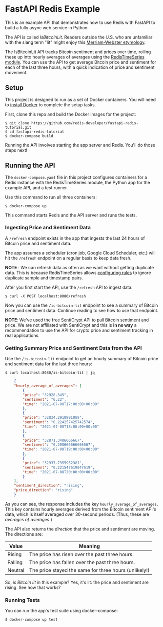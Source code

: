 # FastAPI Redis Example

This is an example API that demonstrates how to use Redis with FastAPI to build
a fully async web service in Python.

The API is called *IsBitcoinLit*. Readers outside the U.S. who are unfamiliar with
the slang term "lit" might enjoy this [Merriam-Webster
etymology](https://www.merriam-webster.com/words-at-play/lit-meaning-origin#:~:text=Lit%20has%20been%20used%20as,is%20%22exciting%20or%20excellent.%22).

The IsBitcoinLit API tracks Bitcoin sentiment and prices over time, rolling
these up into hourly averages of averages using the [RedisTimeSeries
module](https://oss.redislabs.com/redistimeseries/). You can use the API to get
average Bitcoin price and sentiment for each of the last three hours, with a
quick indication of price and sentiment movement.


## Setup

This project is designed to run as a set of Docker containers. You will need to
[install Docker](https://www.docker.com/) to complete the setup tasks.

First, clone this repo and build the Docker images for the project:

    $ git clone https://github.com/redis-developer/fastapi-redis-tutorial.git
    $ cd fastapi-redis-tutorial
    $ docker-compose build

Running the API involves starting the app server and Redis. You'll do those steps
next!


## Running the API

The `docker-compose.yaml` file in this project configures containers for a Redis
instance with the RedisTimeSeries module, the Python app for the example API,
and a test runner.

Use this command to run all three containers:

    $ docker-compose up

This command starts Redis and the API server and runs the tests.


### Ingesting Price and Sentiment Data

A `/refresh` endpoint exists in the app that ingests the last 24 hours of
Bitcoin price and sentiment data.

The app assumes a scheduler (cron job, Google Cloud Scheduler, etc.) will hit
the `/refresh` endpoint on a regular basis to keep data fresh.

**NOTE** : We can refresh data as often as we want without getting
duplicate data. This is because RedisTimeSeries allows [configuring
rules](https://oss.redislabs.com/redistimeseries/configuration/#duplicate_policy)
to ignore duplicate sample and timestamp pairs.

After you first start the API, use the `/refresh` API to ingest data:

    $ curl -X POST localhost:8080/refresh

Now you can use the `/is-bitcoin-lit` endpoint to see a summary of Bitcoin price
and sentiment data. Continue reading to see how to use that endpoint.

**NOTE**: We've used the free [SentiCrypt](https://senticrypt.com) API to pull
Bitcoin sentiment and price. We are not affiliated with SentiCrypt and this is **in no way**
a recommendation to use the API for crypto price and sentiment tracking in real applications.


### Getting Summary Price and Sentiment Data from the API

Use the `/is-bitcoin-lit` endpoint to get an hourly summary of Bitcoin price and
sentiment data for the last three hours:

    $ curl localhost:8080/is-bitcoin-lit | jq

```json
    {
    "hourly_average_of_averages": [
        {
        "price": "32928.345",
        "sentiment": "0.22",
        "time": "2021-07-08T17:00:00+00:00"
        },
        {
        "price": "32834.2910891089",
        "sentiment": "0.224257425742574",
        "time": "2021-07-08T18:00:00+00:00"
        },
        {
        "price": "32871.3406666667",
        "sentiment": "0.208666666666667",
        "time": "2021-07-08T19:00:00+00:00"
        },
        {
        "price": "32937.7355952381",
        "sentiment": "0.221547619047619",
        "time": "2021-07-08T20:00:00+00:00"
        }
    ],
    "sentiment_direction": "rising",
    "price_direction": "rising"
    }
```

As you can see, the response includes the key `hourly_average_of_averages`. This
key contains hourly averages derived from the Bitcoin sentiment API's data,
which is itself averaged over 30-second periods. (Thus, these are *averages of
averages*.)

The API also returns the *direction* that the price and sentiment are moving.
The directions are:

Value  | Meaning
---------|----------
Rising | The price has risen over the past three hours.
Falling | The price has fallen over the past three hours.
Neutral | The price stayed the same for three hours (unlikely!)

So, *is Bitcoin lit* in this example? Yes, it's lit: the price and sentiment are
rising. See how that works?


### Running Tests

You can run the app's test suite using docker-compose:

    $ docker-compose up test
